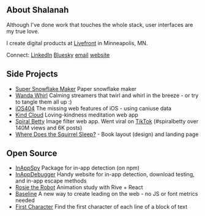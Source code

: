 ## About Shalanah

<!-- I develop tools that help users craft everything from <a href="https://shalanah.com/snowflake">paper snowflakes</a> and <a href="https://shalanah.com/whcc">photo albums</a> to <a href="https://shalanah.com/mathigon">educational resources</a> and <a href="https://shalanah.com/scanifly">solar panel designs</a>. -->

Although I've done work that touches the whole stack, user interfaces are my true love.

I create digital products at [Livefront](https://livefront.com) in Minneapolis, MN. 

Connect: <a target="_blank" href="https://linkedin.com/in/shalanah">LinkedIn</a> <a target="_blank" href="https://bsky.app/">Bluesky</a> <a target="_blank" href="mailto:hi.shalanah@gmail.com">email</a> <a target="_blank" href="https://shalanah.com">website</a>
 
## Side Projects

- <a href="https://supersnowflakemaker.com">Super Snowflake Maker</a> Paper snowflake maker
- <a href="https://wandawhirl.com">Wanda Whirl</a> Calming streamers that twirl and whirl in the breeze - or try to tangle them all up :)
- <a href="https://ios404.com">iOS404</a> The missing web features of iOS - using caniuse data
- <a href="https://kindcloud.app">Kind Cloud</a> Loving-kindness meditation web app
- <a href="https://spiralbetty.com">Spiral Betty</a> Image filter web app. Went viral on <a href="https://tiktok.com/tag/spiralbetty">TikTok</a> (#spiralbetty over 140M views and 6K posts)
- <a href="https://wheredoesthesquirrelsleep.com">Where Does the Squirrel Sleep?</a> - Book layout (design) and landing page

## Open Source

- <a href="https://github.com/shalanah/inapp-spy">InAppSpy</a> Package for in-app detection (on npm)
- <a href="https://github.com/shalanah/inapp-debugger">InAppDebugger</a> Handy website for in-app detection, download testing, and in-app escape methods
- [Rosie the Robot](https://rosie-rive.netlify.app/) Animation study with Rive + React
- <a href="https://github.com/shalanah/baseline">Baseline</a> A new way to create leading on the web - no JS or font metrics needed
- [First Character](https://github.com/shalanah/block-wrap-breaks) Find the first character of each line of a block of text




<!--
## 💻 Code Challenges

- [Wordle Clone (Birdle)](https://github.com/shalanah/birdle)
- [BabylonJS](https://github.com/shalanah/babylonjs-try)
- [Company Team Page](https://github.com/shalanah/design-engineer-exercise)
- [Events calendar](https://github.com/shalanah/mia-events)
- [Slingshot](https://github.com/shalanah/slingshot)
-->

<!--
**shalanah/shalanah** is a ✨ _special_ ✨ repository because its `README.md` (this file) appears on your GitHub profile.

Here are some ideas to get you started:

- 🔭 I’m currently working on ...
- 🌱 I’m currently learning ...
- 👯 I’m looking to collaborate on ...
- 🤔 I’m looking for help with ...
- 💬 Ask me about ...
- 📫 How to reach me: ...
- 😄 Pronouns: ...
- ⚡ Fun fact: ...
-->
